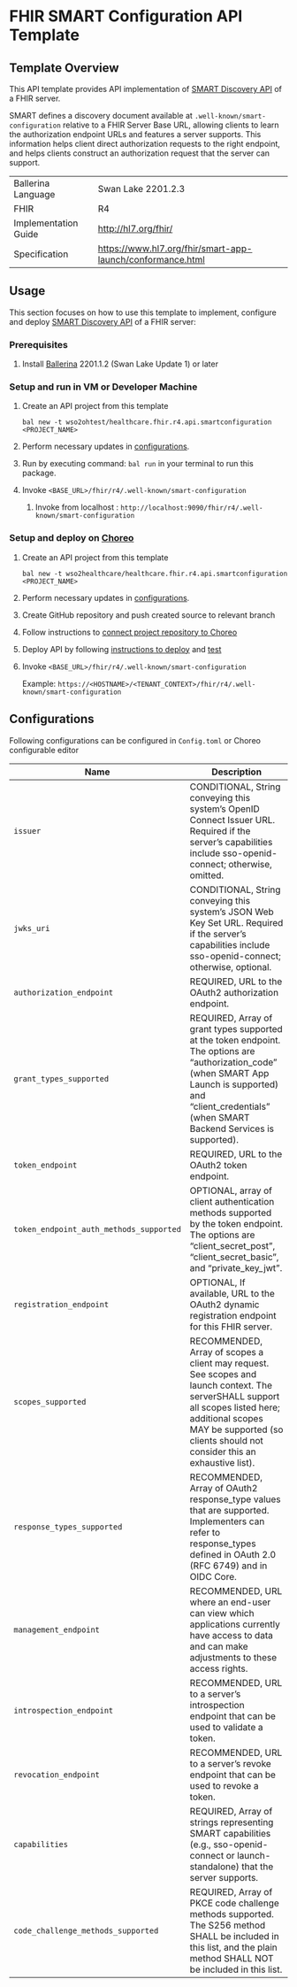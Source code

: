 # FHIR SMART Configuration API Template

## Template Overview
This API template provides API implementation of 
[SMART Discovery API](https://www.hl7.org/fhir/smart-app-launch/#discovery-of-server-capabilities-and-configuration) 
of a FHIR server.

SMART defines a discovery document available at `.well-known/smart-configuration` relative to a FHIR Server Base URL, 
allowing clients to learn the authorization endpoint URLs and features a server supports. This information helps client 
direct authorization requests to the right endpoint, and helps clients construct an authorization request that the server 
can support.

|                      |                                                            |
|----------------------|------------------------------------------------------------|
| Ballerina Language   | Swan Lake 2201.2.3                                         |
| FHIR                 | R4                                                         |
| Implementation Guide | http://hl7.org/fhir/                                       |
| Specification        | https://www.hl7.org/fhir/smart-app-launch/conformance.html |

## Usage

This section focuses on how to use this template to implement, configure and deploy 
[SMART Discovery API](https://www.hl7.org/fhir/smart-app-launch/#discovery-of-server-capabilities-and-configuration) 
of a FHIR server:

### Prerequisites
1. Install [Ballerina](https://ballerina.io/learn/install-ballerina/set-up-ballerina/) 2201.1.2 (Swan Lake Update 1) or later

### Setup and run in VM or Developer Machine

1) Create an API project from this template
   ```
   bal new -t wso2ohtest/healthcare.fhir.r4.api.smartconfiguration <PROJECT_NAME>
   ```
2) Perform necessary updates in [configurations](#configurations).

3) Run by executing command: `bal run` in your terminal to run this package.

4) Invoke `<BASE_URL>/fhir/r4/.well-known/smart-configuration`
    1) Invoke from localhost : `http://localhost:9090/fhir/r4/.well-known/smart-configuration`

### Setup and deploy on [Choreo](https://wso2.com/choreo/)
1) Create an API project from this template
   ```
   bal new -t wso2healthcare/healthcare.fhir.r4.api.smartconfiguration <PROJECT_NAME>
   ```
2) Perform necessary updates in [configurations](#configurations).
3) Create GitHub repository and push created source to relevant branch
4) Follow instructions to [connect project repository to Choreo](https://wso2.com/choreo/docs/tutorials/connect-your-existing-ballerina-project-to-choreo/)
5) Deploy API by following [instructions to deploy](https://wso2.com/choreo/docs/tutorials/create-your-first-rest-api/#step-2-deploy)
   and [test](https://wso2.com/choreo/docs/tutorials/create-your-first-rest-api/#step-2-deploy)
6) Invoke `<BASE_URL>/fhir/r4/.well-known/smart-configuration`
   
    Example: `https://<HOSTNAME>/<TENANT_CONTEXT>/fhir/r4/.well-known/smart-configuration`

## Configurations

Following configurations can be configured in `Config.toml` or Choreo configurable editor

| Name                                    | Description                                                                                                                                                                                                                    |
|-----------------------------------------|--------------------------------------------------------------------------------------------------------------------------------------------------------------------------------------------------------------------------------|
| `issuer`                                | CONDITIONAL, String conveying this system’s OpenID Connect Issuer URL. Required if the server’s capabilities include sso-openid-connect; otherwise, omitted.                                                                   |
| `jwks_uri`                              | CONDITIONAL, String conveying this system’s JSON Web Key Set URL. Required if the server’s capabilities include sso-openid-connect; otherwise, optional.                                                                       |
| `authorization_endpoint`                | REQUIRED, URL to the OAuth2 authorization endpoint.                                                                                                                                                                            |
| `grant_types_supported`                 | REQUIRED, Array of grant types supported at the token endpoint. The options are “authorization_code” (when SMART App Launch is supported) and “client_credentials” (when SMART Backend Services is supported).                 |
| `token_endpoint`                        | REQUIRED, URL to the OAuth2 token endpoint.                                                                                                                                                                                    |
| `token_endpoint_auth_methods_supported` | OPTIONAL, array of client authentication methods supported by the token endpoint. The options are “client_secret_post”, “client_secret_basic”, and “private_key_jwt”.                                                          |
| `registration_endpoint`                 | OPTIONAL, If available, URL to the OAuth2 dynamic registration endpoint for this FHIR server.                                                                                                                                  |
| `scopes_supported`                      | RECOMMENDED, Array of scopes a client may request. See scopes and launch context. The serverSHALL support all scopes listed here; additional scopes MAY be supported (so clients should not consider this an exhaustive list). |
| `response_types_supported`              | RECOMMENDED, Array of OAuth2 response_type values that are supported. Implementers can refer to response_types defined in OAuth 2.0 (RFC 6749) and in OIDC Core.                                                               |
| `management_endpoint`                   | RECOMMENDED, URL where an end-user can view which applications currently have access to data and can make adjustments to these access rights.                                                                                  |
| `introspection_endpoint `               | RECOMMENDED, URL to a server’s introspection endpoint that can be used to validate a token.                                                                                                                                    |
| `revocation_endpoint `                  | RECOMMENDED, URL to a server’s revoke endpoint that can be used to revoke a token.                                                                                                                                             |
| `capabilities`                          | REQUIRED, Array of strings representing SMART capabilities (e.g., sso-openid-connect or launch-standalone) that the server supports.                                                                                           |
| `code_challenge_methods_supported`      | REQUIRED, Array of PKCE code challenge methods supported. The S256 method SHALL be included in this list, and the plain method SHALL NOT be included in this list.                                                             |
